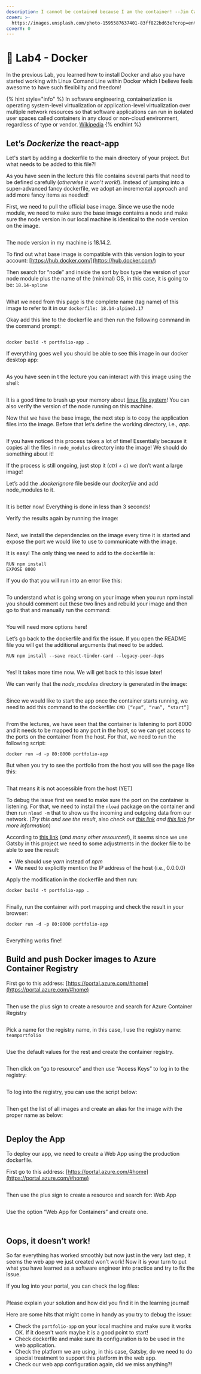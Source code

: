 ```yaml
---
description: I cannot be contained because I am the container! --Jim Carrey
cover: >-
  https://images.unsplash.com/photo-1595587637401-83ff822bd63e?crop=entropy&cs=srgb&fm=jpg&ixid=M3wxOTcwMjR8MHwxfHNlYXJjaHw0fHxjb250YWluZXJ8ZW58MHx8fHwxNjkyOTkxNDgwfDA&ixlib=rb-4.0.3&q=85
coverY: 0
---
```


# 🎁 Lab4 - Docker

In the previous Lab, you learned how to install Docker and also you have started working with Linux Comand Line within Docker which I believe feels awesome to have such flexibility and freedom!&#x20;

{% hint style="info" %}
In software engineering, containerization is operating system-level virtualization or application-level virtualization over multiple network resources so that software applications can run in isolated user spaces called containers in any cloud or non-cloud environment, regardless of type or vendor. [Wikipedia](https://en.wikipedia.org/wiki/Containerization\_\(computing\))
{% endhint %}

&#x20;

## Let’s _Dockerize_ the react-app

&#x20;

Let's start by adding a dockerfile to the main directory of your project. But what needs to be added to this file?!

As you have seen in the lecture this file contains several parts that need to be defined carefully (_otherwise it won’t work!_). Instead of jumping into a super-advanced fancy dockerfile, we adopt an incremental approach and add more fancy items as needed!

First, we need to pull the official base image. Since we use the node module, we need to make sure the base image contains a node and make sure the node version in our local machine is identical to the node version on the image.

&#x20;

<figure><img src="../.gitbook/assets/image (19) (1).png" alt=""><figcaption></figcaption></figure>

The node version in my machine is 18.14.2.

To find out what base image is compatible with this version login to your account: [https://hub.docker.com/](https://hub.docker.com/)

Then search for “node” and inside the sort by box type the version of your node module plus the name of the (minimal) OS, in this case, it is going to be: `18.14-apline`

<figure><img src="../.gitbook/assets/image (20) (1).png" alt=""><figcaption></figcaption></figure>

What we need from this page is the complete name (tag name) of this image to refer to it in our `dockerfile: 18.14-alpine3.17`

Okay add this line to the dockerfile and then run the following command in the command prompt:

<figure><img src="../.gitbook/assets/image (21) (1).png" alt=""><figcaption></figcaption></figure>

&#x20;

```
docker build -t portfolio-app .
```

&#x20;

If everything goes well you should be able to see this image in our docker desktop app:

<figure><img src="../.gitbook/assets/image (22) (1).png" alt=""><figcaption></figcaption></figure>

&#x20;

As you have seen in t the lecture you can interact with this image using the shell:

<figure><img src="../.gitbook/assets/image (23) (1).png" alt=""><figcaption></figcaption></figure>

&#x20;

It is a good time to brush up your memory about [linux file system](https://www.linuxfoundation.org/blog/blog/classic-sysadmin-the-linux-filesystem-explained)! You can also verify the version of the node running on this machine.

&#x20;

Now that we have the base image, the next step is to copy the application files into the image. Before that let’s define the working directory, i.e., _app_.

&#x20;

<figure><img src="../.gitbook/assets/image (24) (1).png" alt=""><figcaption></figcaption></figure>

&#x20;

If you have noticed this process takes a lot of time! Essentially because it copies all the files in `node_modules` directory into the image! We should do something about it!

If the process is still ongoing, just stop it (_ctrl + c_) we don’t want a large image!

Let’s add the ._dockerignore_ file beside our _dockerfile_ and add node\_modules to it.

<figure><img src="../.gitbook/assets/image (25) (1).png" alt=""><figcaption></figcaption></figure>

It is better now! Everything is done in less than 3 seconds!

&#x20;

Verify the results again by running the image:

<figure><img src="../.gitbook/assets/image (26) (1).png" alt=""><figcaption></figcaption></figure>

Next, we install the dependencies on the image every time it is started and expose the port we would like to use to communicate with the image.



It is easy! The only thing we need to add to the dockerfile is:

```
RUN npm install
EXPOSE 8000
```

&#x20;

If you do that you will run into an error like this:

<figure><img src="../.gitbook/assets/image (27) (1).png" alt=""><figcaption></figcaption></figure>

To understand what is going wrong on your image when you run npm install you should comment out these two lines and rebuild your image and then go to that and manually run the command:

<figure><img src="../.gitbook/assets/image (28) (1).png" alt=""><figcaption></figcaption></figure>

You will need more options here!

Let’s go back to the dockerfile and fix the issue. If you open the README file you will get the additional arguments that need to be added.

```
RUN npm install --save react-tinder-card --legacy-peer-deps
```

<figure><img src="../.gitbook/assets/image (29) (1).png" alt=""><figcaption></figcaption></figure>

&#x20;

Yes! It takes more time now. We will get back to this issue later!

&#x20;

We can verify that the _node\_modules_ directory is generated in the image:

<figure><img src="../.gitbook/assets/image (30) (1).png" alt=""><figcaption></figcaption></figure>

Since we would like to start the app once the container starts running, we need to add this command to the dockerfile: `CMD [“npm”, “run”, “start”]`

&#x20;

<figure><img src="../.gitbook/assets/image (31) (1).png" alt=""><figcaption></figcaption></figure>

&#x20;

From the lectures, we have seen that the container is listening to port 8000 and it needs to be mapped to any port in the host, so we can get access to the ports on the container from the host. For that, we need to run the following script:

&#x20;

```
docker run -d -p 80:8000 portfolio-app
```

&#x20;

But when you try to see the portfolio from the host you will see the page like this:

<figure><img src="../.gitbook/assets/image (32) (1).png" alt=""><figcaption></figcaption></figure>

&#x20;

That means it is not accessible from the host (YET)

&#x20;

To debug the issue first we need to make sure the port on the container is listening. For that, we need to install the `nload` package on the container and then run `nload -m` that to show us the incoming and outgoing data from our network. (_Try this and see the result_, also _check out_ [_this link_](https://alpine.pkgs.org/3.15/alpine-main-aarch64/nload-0.7.4-r3.apk.html) _and_ [_this link_](https://linux-tips.us/monitor-bandwidth-with-nload/) _for more information_)

&#x20;

According to [this link](https://www.parinda.dev/blog/gatsbyjs-with-headless-cms-part-1-04122020/) (_and many other resources!_), it seems since we use Gatsby in this project we need to some adjustments in the docker file to be able to see the result:

* We should use _yarn_ instead of _npm_
* We need to explicitly mention the IP address of the host (i.e., 0.0.0.0)

Apply the modification in the dockerfile and then run:

```
docker build -t portfolio-app .
```

&#x20;

<figure><img src="../.gitbook/assets/image (33) (1).png" alt=""><figcaption></figcaption></figure>

&#x20;

Finally, run the container with port mapping and check the result in your browser:

```
docker run -d -p 80:8000 portfolio-app
```

&#x20;

<figure><img src="../.gitbook/assets/image (34) (1).png" alt=""><figcaption></figcaption></figure>

&#x20;

Everything works fine!

&#x20;

## Build and push Docker images to Azure Container Registry

&#x20;

First go to this address: [https://portal.azure.com/#home](https://portal.azure.com/#home)

<figure><img src="../.gitbook/assets/image (35) (1).png" alt=""><figcaption></figcaption></figure>

&#x20;

Then use the plus sign to create a resource and search for Azure Container Registry

&#x20;

<figure><img src="../.gitbook/assets/image (36) (1).png" alt=""><figcaption></figcaption></figure>

&#x20;

Pick a name for the registry name, in this case, I use the registry name: `teamportfolio`

<figure><img src="../.gitbook/assets/image (37) (1).png" alt=""><figcaption></figcaption></figure>

&#x20;

Use the default values for the rest and create the container registry.

<figure><img src="../.gitbook/assets/image (38) (1).png" alt=""><figcaption></figcaption></figure>

&#x20;

Then click on “go to resource” and then use “Access Keys” to log in to the registry:

<figure><img src="../.gitbook/assets/image (39) (1).png" alt=""><figcaption></figcaption></figure>

To log into the registry, you can use the script below:

&#x20;

<figure><img src="../.gitbook/assets/image (40).png" alt=""><figcaption></figcaption></figure>

Then get the list of all images and create an alias for the image with the proper name as below:

&#x20;

<figure><img src="../.gitbook/assets/image (41).png" alt=""><figcaption></figcaption></figure>



## Deploy the App

To deploy our app, we need to create a Web App using the production dockerfile.

First go to this address: [https://portal.azure.com/#home](https://portal.azure.com/#home)

<figure><img src="../.gitbook/assets/image (42).png" alt=""><figcaption></figcaption></figure>

Then use the plus sign to create a resource and search for: Web App

<figure><img src="../.gitbook/assets/image (43).png" alt=""><figcaption></figcaption></figure>

Use the option “Web App for Containers” and create one.

<figure><img src="../.gitbook/assets/image (46).png" alt=""><figcaption></figcaption></figure>

&#x20;

<figure><img src="../.gitbook/assets/image (47).png" alt=""><figcaption></figcaption></figure>



## Oops, it doesn’t work!

So far everything has worked smoothly but now just in the very last step, it seems the web app we just created won’t work! Now it is your turn to put what you have learned as a software engineer into practice and try to fix the issue.

&#x20;

If you log into your portal, you can check the log files:

&#x20;

<figure><img src="../.gitbook/assets/image (48).png" alt=""><figcaption></figcaption></figure>



Please explain your solution and how did you find it in the learning journal!

Here are some hits that might come in handy as you try to debug the issue:

* Check the `portfolio-app` on your local machine and make sure it works OK. If it doesn't work maybe it is a good point to start!
* Check dockerfile and make sure its configuration is to be used in the web application.
* Check the platform we are using, in this case, Gatsby, do we need to do special treatment to support this platform in the web app.
* &#x20;Check our web app configuration again, did we miss anything?!



